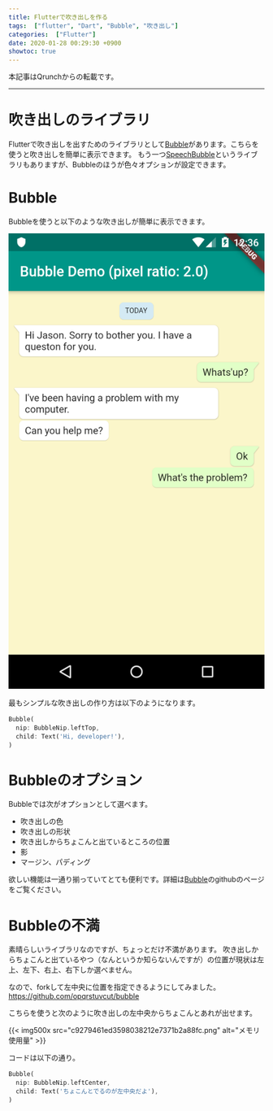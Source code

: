 ```yaml
---
title: Flutterで吹き出しを作る
tags:  ["flutter", "Dart", "Bubble", "吹き出し"]
categories:  ["Flutter"]
date: 2020-01-28 00:29:30 +0900
showtoc: true
---
```

本記事はQrunchからの転載です。
___
# 吹き出しのライブラリ
Flutterで吹き出しを出すためのライブラリとして[Bubble](https://github.com/vi-k/bubble)があります。こちらを使うと吹き出しを簡単に表示できます。
もう一つ[SpeechBubble](https://github.com/NilsBacke/PHSpeechBubble)というライブラリもありますが、Bubbleのほうが色々オプションが設定できます。

# Bubble
Bubbleを使うと以下のような吹き出しが簡単に表示できます。
> 
![](56ff1ce17d741bc7f6aeb54a9c567e76.png)

最もシンプルな吹き出しの作り方は以下のようになります。
``` Dart
Bubble(
  nip: BubbleNip.leftTop,
  child: Text('Hi, developer!'),
)
```
# Bubbleのオプション
Bubbleでは次がオプションとして選べます。
* 吹き出しの色
* 吹き出しの形状
* 吹き出しからちょこんと出ているところの位置
* 影
* マージン、パディング

欲しい機能は一通り揃っていてとても便利です。詳細は[Bubble](https://github.com/vi-k/bubble)のgithubのページをご覧ください。

# Bubbleの不満
素晴らしいライブラリなのですが、ちょっとだけ不満があります。
吹き出しからちょこんと出ているやつ（なんというか知らないんですが）の位置が現状は左上、左下、右上、右下しか選べません。

なので、forkして左中央に位置を指定できるようにしてみました。
https://github.com/opqrstuvcut/bubble

こちらを使うと次のように吹き出しの左中央からちょこんとあれが出せます。

{{< img500x src="c9279461ed3598038212e7371b2a88fc.png" alt="メモリ使用量" >}}


コードは以下の通り。

``` Dart
Bubble(
  nip: BubbleNip.leftCenter,
  child: Text('ちょこんとでるのが左中央だよ'),
)
```
